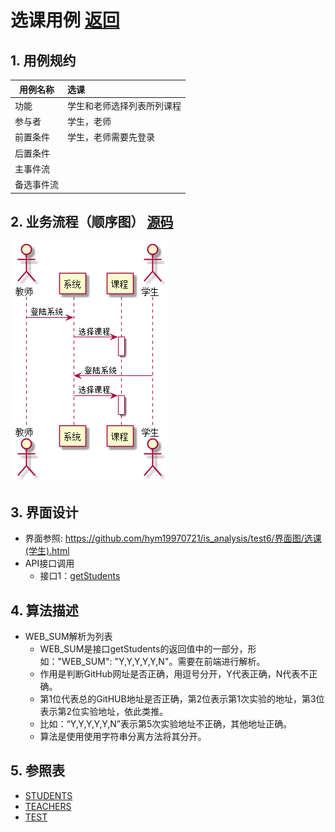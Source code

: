 ﻿# 选课用例 [返回](../../README.md)
## 1. 用例规约

|用例名称|选课|
|-------|:-------------|
|功能|学生和老师选择列表所列课程|
|参与者|学生，老师|
|前置条件|学生，老师需要先登录|
|后置条件| |
|主事件流| |
|备选事件流| |

## 2. 业务流程（顺序图） [源码](../顺序图/选课.puml)
![sequence1](../顺序图/选课.png) 

## 3. 界面设计
- 界面参照: https://github.com/hym19970721/is_analysis/test6/界面图/选课(学生).html
- API接口调用
    - 接口1：[getStudents](../接口/getCourse.md) 

## 4. 算法描述

- WEB_SUM解析为列表  
  - WEB_SUM是接口getStudents的返回值中的一部分，形如："WEB_SUM": "Y,Y,Y,Y,Y,N"。需要在前端进行解析。  
  - 作用是判断GitHub网址是否正确，用逗号分开，Y代表正确，N代表不正确。  
  - 第1位代表总的GitHUB地址是否正确，第2位表示第1次实验的地址，第3位表示第2位实验地址，依此类推。
  - 比如：“Y,Y,Y,Y,Y,N”表示第5次实验地址不正确，其他地址正确。  
  - 算法是使用使用字符串分离方法将其分开。

    
## 5. 参照表

- [STUDENTS](../数据库设计.md/#STUDENTS)
- [TEACHERS](../数据库设计.md/#TEACHERS)
- [TEST](../数据库设计.md/#TEST)


